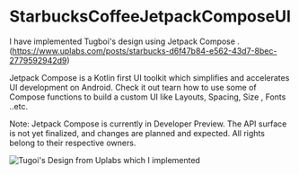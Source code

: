 # StarbucksCoffeeJetpackComposeUI
I have implemented Tugboi's design using Jetpack Compose . (https://www.uplabs.com/posts/starbucks-d6f47b84-e562-43d7-8bec-2779592942d9) 

Jetpack Compose is a Kotlin first UI toolkit which simplifies and accelerates UI development on Android.
Check it out tearn how to use some of Compose functions to build a custom UI like Layouts, Spacing, Size , Fonts ..etc.

Note: Jetpack Compose is currently in Developer Preview. The API surface is not yet finalized, and changes are planned and expected.
All rights belong to their respective owners.

![Tugoi's Design from Uplabs which I implemented](https://github.com/nickyrabit/StarbucksCoffeeJetpackComposeUI/blob/master/previeow.png)
